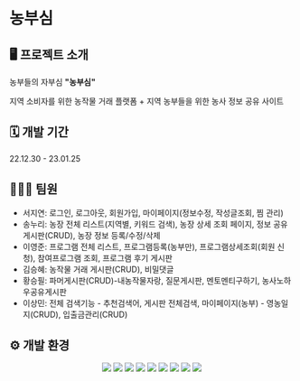 # 농부심

## 🖥️ 프로젝트 소개

농부들의 자부심 **"농부심"**

지역 소비자를 위한 농작물 거래 플랫폼
+
지역 농부들을 위한 농사 정보 공유 사이트


## 🗓 개발 기간
22.12.30 - 23.01.25


## 🧑‍🤝‍🧑 팀원
- 서지연: 로그인, 로그아웃, 회원가입, 마이페이지(정보수정, 작성글조회, 찜 관리)
- 송누리: 농장 전체 리스트(지역별, 키워드 검색), 농장 상세 조회 페이지, 정보 공유 게시판(CRUD), 농장 정보 등록/수정/삭제
- 이영준: 프로그램 전체 리스트, 프로그램등록(농부만), 프로그램상세조회(회원 신청), 참여프로그램 조회, 프로그램 후기 게시판
- 김승혜: 농작물 거래 게시판(CRUD), 비밀댓글
- 황승필: 파머게시판(CRUD)-내농작물자랑, 질문게시판, 멘토멘티구하기, 농사노하우공유게시판
- 이상민: 전체 검색기능 - 추천검색어, 게시판 전체검색, 마이페이지(농부) - 영농일지(CRUD), 입출금관리(CRUD)


## ⚙️ 개발 환경
<div align="center">
	<img src="https://img.shields.io/badge/Java-007396?style=flat&logo=Java&logoColor=white" />
	<img src="https://img.shields.io/badge/HTML5-E34F26?style=flat&logo=HTML5&logoColor=white" />
	<img src="https://img.shields.io/badge/CSS3-1572B6?style=flat&logo=CSS3&logoColor=white" />
<img src="https://img.shields.io/badge/JavaScript-F7DF1E?style=flat-square&logo=javascript&logoColor=black"/>
<img src="https://img.shields.io/badge/jQuery-0769AD?style=flat-square&logo=jQuery&logoColor=white"/>
<img src="https://img.shields.io/badge/ORACLE-F80000?style=flat-square&logo=oracle&logoColor=white"/>
<img src="https://img.shields.io/badge/Spring-6DB33F?style=flat-square&logo=Spring&logoColor=white"/>
<img src="https://img.shields.io/badge/apache tomcat-F8DC75?style=flat-square&logo=apachetomcat&logoColor=white">
<img src="https://img.shields.io/badge/GitHub-181717?style=flat-square&logo=GitHub&logoColor=white"/>
</div>
